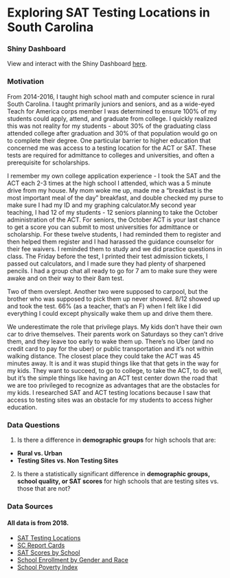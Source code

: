 # Exploring SAT Testing Locations in South Carolina

### Shiny Dashboard
View and interact with the Shiny Dashboard [here](https://rabram.shinyapps.io/exploring_sat_testing_locations_in_south_carolina/).

### Motivation

From 2014-2016, I taught high school math and computer science in rural South Carolina. I taught primarily juniors and seniors, and as a wide-eyed Teach for America corps member I was determined to ensure 100% of my students could apply, attend, and graduate from college. I quickly realized this was not reality for my students - about 30% of the graduating class attended college after graduation and 30% of that population would go on to complete their degree. One particular barrier to higher education that concerned me was access to a testing location for the ACT or SAT. These tests are required for admittance to colleges and universities, and often a prerequisite for scholarships. 

I remember my own college application experience - I took the SAT and the ACT each 2-3 times at the high school I attended, which was a 5 minute drive from my house. My mom woke me up, made me a “breakfast is the most important meal of the day” breakfast, and double checked my purse to make sure I had my ID and my graphing calculator.My second year teaching, I had 12 of  my students - 12 seniors planning to take the October administration of the ACT. For seniors, the October ACT is your last chance to get a score you can submit to most universities for admittance or scholarship. For these twelve students, I had reminded them to register and then helped them register and I had harassed the guidance counselor for their fee waivers. I reminded them to study and we did practice questions in class. The Friday before the test, I printed their test admission tickets, I passed out calculators, and I made sure they had plenty of sharpened pencils. I had a group chat all ready to go for 7 am to make sure they were awake and on their way to their 8am test.

Two of them overslept. Another two were supposed to carpool, but the brother who was supposed to pick them up never showed. 8/12 showed up and took the test. 66% (as a teacher, that’s an F) when I felt like I did everything I could except physically wake them up and drive them there.

We underestimate the role that privilege plays. My kids don’t have their own car to drive themselves. Their parents work on Saturdays so they can’t drive them, and they leave too early to wake them up. There’s no Uber (and no credit card to pay for the uber) or public transportation and it’s not within walking distance. The closest place they could take the ACT was 45 minutes away. It is and it was stupid things like that that gets in the way for my kids. They want to succeed, to go to college, to take the ACT, to do well, but it’s the simple things like having an ACT test center down the road that we are too privileged to recognize as advantages that are the obstacles for my kids. I researched SAT and ACT testing locations because I saw that access to testing sites was an obstacle for my students to access higher education.


### Data Questions

1. Is there a difference in **demographic groups** for high schools that are:
- **Rural vs. Urban**
- **Testing Sites vs. Non Testing Sites**

2. Is there a statistically significant difference in **demographic groups, school quality, or SAT scores** for high schools that are testing sites vs. those that are not?

### Data Sources
#### All data is from 2018.

- [SAT Testing Locations](https://collegereadiness.collegeboard.org/pdf/sat-domestic-code-list.pdf)
- [SC Report Cards](https://screportcards.com/)
- [SAT Scores by School](https://ed.sc.gov/data/test-scores/national-assessments/sat/)
- [School Enrollment by Gender and Race](https://ed.sc.gov/data/other/student-counts/active-student-headcounts/)
- [School Poverty Index](https://screportcards.com/)


